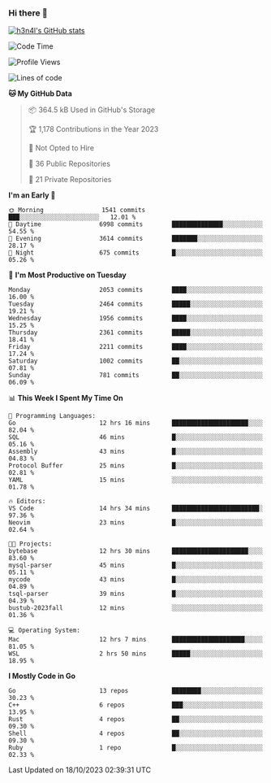 ### Hi there 👋

[![h3n4l's GitHub stats](https://github-readme-stats.vercel.app/api?username=h3n4l&count_private=true&show_icons=true&theme=radical)](https://github.com/h3n4l/github-readme-stats)

<!--START_SECTION:waka-->
![Code Time](http://img.shields.io/badge/Code%20Time-1%2C624%20hrs%204%20mins-blue)

![Profile Views](http://img.shields.io/badge/Profile%20Views-0-blue)

![Lines of code](https://img.shields.io/badge/From%20Hello%20World%20I%27ve%20Written-3.6%20million%20lines%20of%20code-blue)

**🐱 My GitHub Data** 

> 📦 364.5 kB Used in GitHub's Storage 
 > 
> 🏆 1,178 Contributions in the Year 2023
 > 
> 🚫 Not Opted to Hire
 > 
> 📜 36 Public Repositories 
 > 
> 🔑 21 Private Repositories 
 > 
**I'm an Early 🐤** 

```text
🌞 Morning                1541 commits        ███░░░░░░░░░░░░░░░░░░░░░░   12.01 % 
🌆 Daytime                6998 commits        ██████████████░░░░░░░░░░░   54.55 % 
🌃 Evening                3614 commits        ███████░░░░░░░░░░░░░░░░░░   28.17 % 
🌙 Night                  675 commits         █░░░░░░░░░░░░░░░░░░░░░░░░   05.26 % 
```
📅 **I'm Most Productive on Tuesday** 

```text
Monday                   2053 commits        ████░░░░░░░░░░░░░░░░░░░░░   16.00 % 
Tuesday                  2464 commits        █████░░░░░░░░░░░░░░░░░░░░   19.21 % 
Wednesday                1956 commits        ████░░░░░░░░░░░░░░░░░░░░░   15.25 % 
Thursday                 2361 commits        █████░░░░░░░░░░░░░░░░░░░░   18.41 % 
Friday                   2211 commits        ████░░░░░░░░░░░░░░░░░░░░░   17.24 % 
Saturday                 1002 commits        ██░░░░░░░░░░░░░░░░░░░░░░░   07.81 % 
Sunday                   781 commits         ██░░░░░░░░░░░░░░░░░░░░░░░   06.09 % 
```


📊 **This Week I Spent My Time On** 

```text
💬 Programming Languages: 
Go                       12 hrs 16 mins      █████████████████████░░░░   82.04 % 
SQL                      46 mins             █░░░░░░░░░░░░░░░░░░░░░░░░   05.16 % 
Assembly                 43 mins             █░░░░░░░░░░░░░░░░░░░░░░░░   04.83 % 
Protocol Buffer          25 mins             █░░░░░░░░░░░░░░░░░░░░░░░░   02.81 % 
YAML                     15 mins             ░░░░░░░░░░░░░░░░░░░░░░░░░   01.78 % 

🔥 Editors: 
VS Code                  14 hrs 34 mins      ████████████████████████░   97.36 % 
Neovim                   23 mins             █░░░░░░░░░░░░░░░░░░░░░░░░   02.64 % 

🐱‍💻 Projects: 
bytebase                 12 hrs 30 mins      █████████████████████░░░░   83.60 % 
mysql-parser             45 mins             █░░░░░░░░░░░░░░░░░░░░░░░░   05.11 % 
mycode                   43 mins             █░░░░░░░░░░░░░░░░░░░░░░░░   04.89 % 
tsql-parser              39 mins             █░░░░░░░░░░░░░░░░░░░░░░░░   04.39 % 
bustub-2023fall          12 mins             ░░░░░░░░░░░░░░░░░░░░░░░░░   01.36 % 

💻 Operating System: 
Mac                      12 hrs 7 mins       ████████████████████░░░░░   81.05 % 
WSL                      2 hrs 50 mins       █████░░░░░░░░░░░░░░░░░░░░   18.95 % 
```

**I Mostly Code in Go** 

```text
Go                       13 repos            ████████░░░░░░░░░░░░░░░░░   30.23 % 
C++                      6 repos             ███░░░░░░░░░░░░░░░░░░░░░░   13.95 % 
Rust                     4 repos             ██░░░░░░░░░░░░░░░░░░░░░░░   09.30 % 
Shell                    4 repos             ██░░░░░░░░░░░░░░░░░░░░░░░   09.30 % 
Ruby                     1 repo              █░░░░░░░░░░░░░░░░░░░░░░░░   02.33 % 
```




 Last Updated on 18/10/2023 02:39:31 UTC
<!--END_SECTION:waka-->

